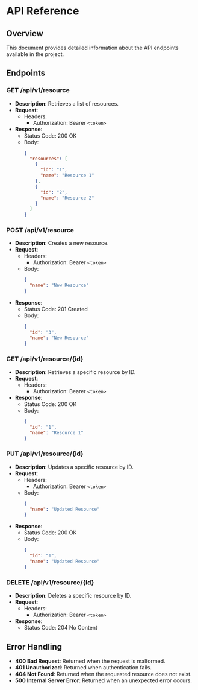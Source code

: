 # API Reference

## Overview
This document provides detailed information about the API endpoints available in the project.

## Endpoints

### GET /api/v1/resource
- **Description**: Retrieves a list of resources.
- **Request**: 
  - Headers: 
    - Authorization: Bearer `<token>`
- **Response**:
  - Status Code: 200 OK
  - Body: 
    ```json
    {
      "resources": [
        {
          "id": "1",
          "name": "Resource 1"
        },
        {
          "id": "2",
          "name": "Resource 2"
        }
      ]
    }
    ```

### POST /api/v1/resource
- **Description**: Creates a new resource.
- **Request**:
  - Headers: 
    - Authorization: Bearer `<token>`
  - Body:
    ```json
    {
      "name": "New Resource"
    }
    ```
- **Response**:
  - Status Code: 201 Created
  - Body: 
    ```json
    {
      "id": "3",
      "name": "New Resource"
    }
    ```

### GET /api/v1/resource/{id}
- **Description**: Retrieves a specific resource by ID.
- **Request**:
  - Headers: 
    - Authorization: Bearer `<token>`
- **Response**:
  - Status Code: 200 OK
  - Body: 
    ```json
    {
      "id": "1",
      "name": "Resource 1"
    }
    ```

### PUT /api/v1/resource/{id}
- **Description**: Updates a specific resource by ID.
- **Request**:
  - Headers: 
    - Authorization: Bearer `<token>`
  - Body:
    ```json
    {
      "name": "Updated Resource"
    }
    ```
- **Response**:
  - Status Code: 200 OK
  - Body: 
    ```json
    {
      "id": "1",
      "name": "Updated Resource"
    }
    ```

### DELETE /api/v1/resource/{id}
- **Description**: Deletes a specific resource by ID.
- **Request**:
  - Headers: 
    - Authorization: Bearer `<token>`
- **Response**:
  - Status Code: 204 No Content

## Error Handling
- **400 Bad Request**: Returned when the request is malformed.
- **401 Unauthorized**: Returned when authentication fails.
- **404 Not Found**: Returned when the requested resource does not exist.
- **500 Internal Server Error**: Returned when an unexpected error occurs.